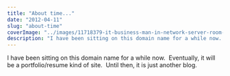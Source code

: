 ```yaml
---
title: "About time..."
date: "2012-04-11"
slug: "about-time"
coverImage: "../images/11718379-it-business-man-in-network-server-room-have-problems-and-looking-for-disaster-situation-solution1.jpg"
description: "I have been sitting on this domain name for a while now.  Eventually, it will be a portfolio/resume kind of site.  Until then, it is just another blog."
---
```


I have been sitting on this domain name for a while now.  Eventually, it will be a portfolio/resume kind of site.  Until then, it is just another blog.
